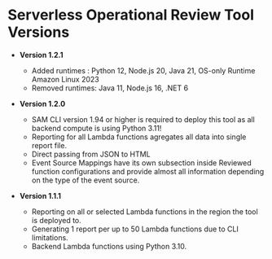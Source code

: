 # Serverless Operational Review Tool Versions

- **Version 1.2.1**
  - Added runtimes : Python 12, Node.js 20, Java 21, OS-only Runtime Amazon Linux 2023
  - Removed runtimes: Java 11, Node.js 16, .NET 6

- **Version 1.2.0**
  - SAM CLI version 1.94 or higher is required to deploy this tool as all backend compute is using Python 3.11!
  - Reporting for all Lambda functions agregates all data into single report file.
  - Direct passing from JSON to HTML
  - Event Source Mappings have its own subsection inside Reviewed function configurations and provide almost all information depending on the type of the event source.

- **Version 1.1.1**
  - Reporting on all or selected Lambda functions in the region the tool is deployed to.
  - Generating 1 report per up to 50 Lambda functions due to CLI limitations.
  - Backend Lambda functions using Python 3.10.
